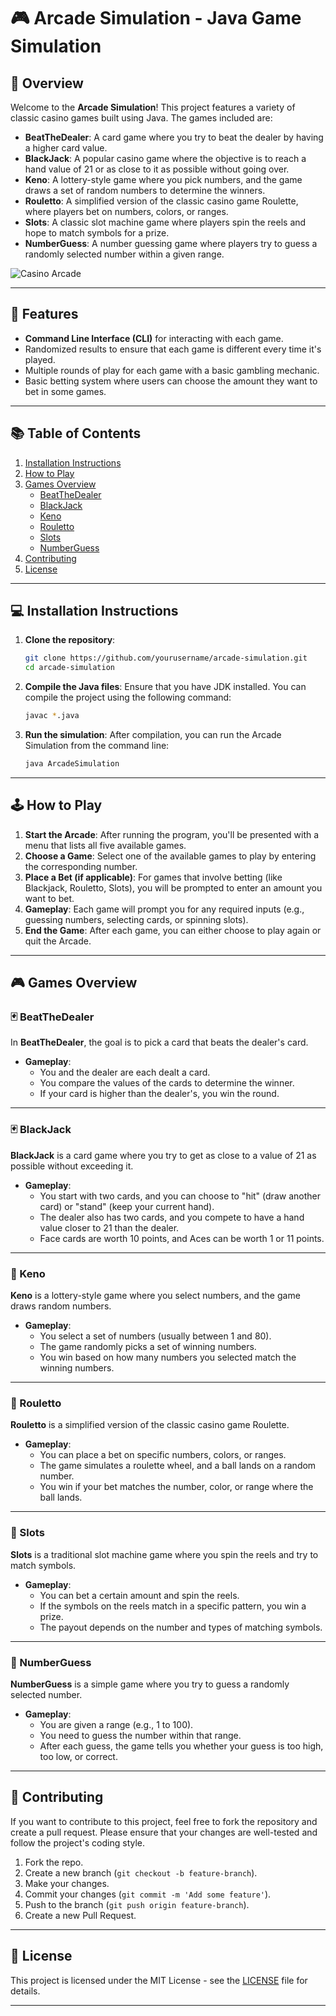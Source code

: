 # 🎮 Arcade Simulation - Java Game Simulation

## 📜 Overview
Welcome to the **Arcade Simulation**! This project features a variety of classic casino games built using Java. The games included are:

- **BeatTheDealer**: A card game where you try to beat the dealer by having a higher card value.
- **BlackJack**: A popular casino game where the objective is to reach a hand value of 21 or as close to it as possible without going over.
- **Keno**: A lottery-style game where you pick numbers, and the game draws a set of random numbers to determine the winners.
- **Rouletto**: A simplified version of the classic casino game Roulette, where players bet on numbers, colors, or ranges.
- **Slots**: A classic slot machine game where players spin the reels and hope to match symbols for a prize.
- **NumberGuess**: A number guessing game where players try to guess a randomly selected number within a given range.

![Casino Arcade](./casino.gif)

---

## 🌟 Features

- **Command Line Interface (CLI)** for interacting with each game.
- Randomized results to ensure that each game is different every time it's played.
- Multiple rounds of play for each game with a basic gambling mechanic.
- Basic betting system where users can choose the amount they want to bet in some games.

---

## 📚 Table of Contents

1. [Installation Instructions](#installation-instructions)
2. [How to Play](#how-to-play)
3. [Games Overview](#games-overview)
    - [BeatTheDealer](#beatthedealer)
    - [BlackJack](#blackjack)
    - [Keno](#keno)
    - [Rouletto](#rouletto)
    - [Slots](#slots)
    - [NumberGuess](#numberguess)
4. [Contributing](#contributing)
5. [License](#license)

---

## 💻 Installation Instructions

1. **Clone the repository**:
    ```bash
    git clone https://github.com/yourusername/arcade-simulation.git
    cd arcade-simulation
    ```

2. **Compile the Java files**:
    Ensure that you have JDK installed. You can compile the project using the following command:
    ```bash
    javac *.java
    ```

3. **Run the simulation**:
    After compilation, you can run the Arcade Simulation from the command line:
    ```bash
    java ArcadeSimulation
    ```

---

## 🕹️ How to Play

1. **Start the Arcade**: After running the program, you'll be presented with a menu that lists all five available games.
2. **Choose a Game**: Select one of the available games to play by entering the corresponding number.
3. **Place a Bet (if applicable)**: For games that involve betting (like Blackjack, Rouletto, Slots), you will be prompted to enter an amount you want to bet.
4. **Gameplay**: Each game will prompt you for any required inputs (e.g., guessing numbers, selecting cards, or spinning slots).
5. **End the Game**: After each game, you can either choose to play again or quit the Arcade.

---

## 🎮 Games Overview

### 🃏 BeatTheDealer

In **BeatTheDealer**, the goal is to pick a card that beats the dealer's card.

- **Gameplay**:
    - You and the dealer are each dealt a card.
    - You compare the values of the cards to determine the winner.
    - If your card is higher than the dealer's, you win the round.

---

### 🃏 BlackJack

**BlackJack** is a card game where you try to get as close to a value of 21 as possible without exceeding it.

- **Gameplay**:
    - You start with two cards, and you can choose to "hit" (draw another card) or "stand" (keep your current hand).
    - The dealer also has two cards, and you compete to have a hand value closer to 21 than the dealer.
    - Face cards are worth 10 points, and Aces can be worth 1 or 11 points.

---

### 🎲 Keno

**Keno** is a lottery-style game where you select numbers, and the game draws random numbers.

- **Gameplay**:
    - You select a set of numbers (usually between 1 and 80).
    - The game randomly picks a set of winning numbers.
    - You win based on how many numbers you selected match the winning numbers.

---

### 🎰 Rouletto

**Rouletto** is a simplified version of the classic casino game Roulette.

- **Gameplay**:
    - You can place a bet on specific numbers, colors, or ranges.
    - The game simulates a roulette wheel, and a ball lands on a random number.
    - You win if your bet matches the number, color, or range where the ball lands.

---

### 🎰 Slots

**Slots** is a traditional slot machine game where you spin the reels and try to match symbols.

- **Gameplay**:
    - You can bet a certain amount and spin the reels.
    - If the symbols on the reels match in a specific pattern, you win a prize.
    - The payout depends on the number and types of matching symbols.

---

### 🔢 NumberGuess

**NumberGuess** is a simple game where you try to guess a randomly selected number.

- **Gameplay**:
    - You are given a range (e.g., 1 to 100).
    - You need to guess the number within that range.
    - After each guess, the game tells you whether your guess is too high, too low, or correct.

---

## 🤝 Contributing

If you want to contribute to this project, feel free to fork the repository and create a pull request. Please ensure that your changes are well-tested and follow the project's coding style.

1. Fork the repo.
2. Create a new branch (`git checkout -b feature-branch`).
3. Make your changes.
4. Commit your changes (`git commit -m 'Add some feature'`).
5. Push to the branch (`git push origin feature-branch`).
6. Create a new Pull Request.

---

## 📜 License

This project is licensed under the MIT License - see the [LICENSE](LICENSE) file for details.

---










